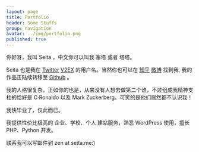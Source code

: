 ```yaml
---
layout: page
title: Portfolio
header: Some Stuffs
group: navigation
avatar: ../img/portfolio.png
published: true
---
```


你好呀，我叫 Seita ，中文你可以叫我 塞塔 或者 塔塔。

Seita 也是我在 [Twitter](https://twitter.com/seitazen) [V2EX](http://www.v2ex.com/member/Seita) 的用户名。当然你也可以在 [知乎](http://www.zhihu.com/people/zengxinyu) [微博](http://weibo.com/zengxinyu) 找到我, 我的作品正陆续转移至 [Github](https://github.com/seitazen) 。

我的人格很复杂，正如你的也是，从来没有人想去做第二个谁，不过组成我精神支柱的恰好是 C·Ronaldo 以及 Mark Zuckerberg。可笑的是他们居然都不认识我！

我快毕业了，仅此而已。

我提供性价比极高的 企业、学校、个人 建站服务，熟悉 WordPress 使用，擅长 PHP、Python 开发。

联系我可以写邮件到 zen at seita.me:)